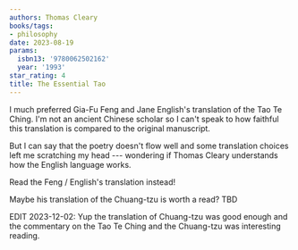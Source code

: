 ```yaml
---
authors: Thomas Cleary
books/tags:
- philosophy
date: 2023-08-19
params:
  isbn13: '9780062502162'
  year: '1993'
star_rating: 4
title: The Essential Tao
---
```


I much preferred Gia-Fu Feng and Jane English's translation of the Tao Te Ching.
I'm not an ancient Chinese scholar so I can't speak to how faithful this
translation is compared to the original manuscript.

But I can say that the poetry doesn't flow well and some translation choices
left me scratching my head --- wondering if Thomas Cleary understands how the
English language works.

<!--more-->

Read the Feng / English's translation instead!

Maybe his translation of the Chuang-tzu is worth a read? TBD

EDIT 2023-12-02: Yup the translation of Chuang-tzu was good enough and the
commentary on the Tao Te Ching and the Chuang-tzu was interesting reading.